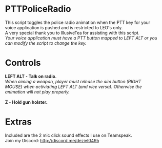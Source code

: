 # PTTPoliceRadio
This script toggles the police radio animation when the PTT key for your voice application is pushed and is restricted to LEO's only.
<br>
A very special thank you to IllusiveTea for assisting with this script.
<br>
*Your voice application must have a PTT button mapped to LEFT ALT or you can modify the script to change the key.*
<br>
# Controls
**LEFT ALT - Talk on radio.**
<br>
*When aiming a weapon, player must release the aim button (RIGHT MOUSE) when activiating LEFT ALT (and vice versa). Otherwise the animation will not play properly.*
<br><br>
**Z - Hold gun holster.**
# Extras
Included are the 2 mic click sound effects I use on Teamspeak.
<br>
Join my Discord: http://discord.me/deziel0495
